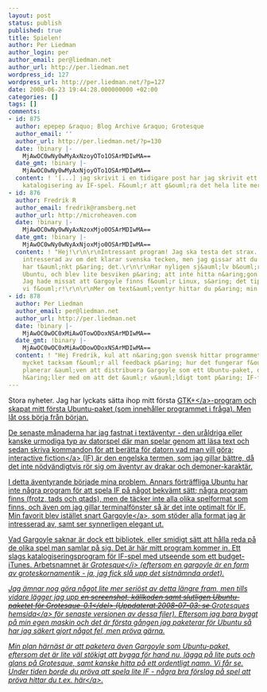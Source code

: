 ```yaml
---
layout: post
status: publish
published: true
title: Spielen!
author: Per Liedman
author_login: per
author_email: per@liedman.net
author_url: http://per.liedman.net
wordpress_id: 127
wordpress_url: http://per.liedman.net/?p=127
date: 2008-06-23 19:44:28.000000000 +02:00
categories: []
tags: []
comments:
- id: 875
  author: epepep &raquo; Blog Archive &raquo; Grotesque
  author_email: ''
  author_url: http://per.liedman.net/?p=130
  date: !binary |-
    MjAwOC0wNy0wMyAxNzoyOTo1OSArMDIwMA==
  date_gmt: !binary |-
    MjAwOC0wNy0wMyAxNjoyOTo1OSArMDIwMA==
  content: ! '[...] jag skrivit i en tidigare post har jag skrivit ett program f&ouml;r
    katalogisering av IF-spel. F&ouml;r att g&ouml;ra det hela lite mer [...]'
- id: 876
  author: Fredrik R
  author_email: fredrik@ramsberg.net
  author_url: http://microheaven.com
  date: !binary |-
    MjAwOC0wNy0wNyAxNzoxMjo0OSArMDIwMA==
  date_gmt: !binary |-
    MjAwOC0wNy0wNyAxNjoxMjo0OSArMDIwMA==
  content: ! "Hej!\r\n\r\nIntressant program! Jag ska testa det strax. S&auml;rskilt
    intresserad av om det klarar svenska tecken, men jag gissar att du som svensk
    har t&auml;nkt p&aring; det.\r\n\r\nHar nyligen sj&auml;lv b&ouml;rjat k&ouml;ra
    Ubuntu, och blev lite besviken p&aring; att inte hitta n&aring;gon snygg tolk.
    Jag hade missat att Gargoyle finns f&ouml;r Linux, s&aring; det tipset tackar
    vi f&ouml;r!\r\n\r\nMer om text&auml;ventyr hittar du p&aring; min sajt http:&#47;&#47;microheaven.com\r\n\r\nMvh,\r\n\r\n&#47;Fredrik"
- id: 878
  author: Per Liedman
  author_email: per@liedman.net
  author_url: http://per.liedman.net
  date: !binary |-
    MjAwOC0wOC0xMiAwOTowODoxNSArMDIwMA==
  date_gmt: !binary |-
    MjAwOC0wOC0xMiAwODowODoxNSArMDIwMA==
  content: ! "Hej Fredrik, kul att n&aring;gon svensk hittar programmet. Jag &auml;r
    mycket tacksam f&ouml;r all feedback p&aring; hur det fungerar f&ouml;r andra.\r\n\r\nJag
    planerar &auml;ven att distribuera Gargoyle som ett Ubuntu-paket, d&aring; jag
    h&aring;ller med om att det &auml;r v&auml;ldigt tomt p&aring; IF-fronten i Ubuntu-biblioteket."
---
```

Stora nyheter. Jag har lyckats s&auml;tta ihop mitt f&ouml;rsta <a href="http:&#47;&#47;www.gtk.org&#47;">GTK+<&#47;a>-program och skapat mitt f&ouml;rsta Ubuntu-paket (som inneh&aring;ller programmet i fr&aring;ga). Men l&aring;t oss b&ouml;rja fr&aring;n b&ouml;rjan.

De senaste m&aring;naderna har jag fastnat i text&auml;ventyr - den ur&aring;ldriga eller kanske urmodiga typ av datorspel d&auml;r man spelar genom att l&auml;sa text och sedan skriva kommandon f&ouml;r att ber&auml;tta f&ouml;r datorn vad man vill g&ouml;ra; <a href="http:&#47;&#47;en.wikipedia.org&#47;wiki&#47;Interactive_fiction">interactive fiction<&#47;a> (IF) &auml;r den engelska termen, som jag gillar b&auml;ttre, d&aring; det inte n&ouml;dv&auml;ndigtvis r&ouml;r sig om &auml;ventyr av drakar och demoner-karakt&auml;r.

I detta &auml;ventyrande b&ouml;rjade mina problem. Annars f&ouml;rtr&auml;ffliga Ubuntu har inte n&aring;gra program f&ouml;r att spela IF p&aring; n&aring;got bekv&auml;mt s&auml;tt; n&aring;gra program finns (frotz, tads och qtads), men de t&auml;cker inte alla olika spelformat som finns, och &auml;ven om jag gillar terminalf&ouml;nster s&aring; &auml;r det inte optimalt f&ouml;r IF. Min favorit blev ist&auml;llet snart <a href="http:&#47;&#47;ccxvii.net&#47;gargoyle&#47;">Gargoyle<&#47;a>, som st&ouml;der alla format jag &auml;r intresserad av, samt ser synnerligen elegant ut.

Vad Gargoyle saknar &auml;r dock ett bibliotek, eller smidigt s&auml;tt att h&aring;lla reda p&aring; de olika spel man samlar p&aring; sig. Det &auml;r h&auml;r mitt program kommer in. Ett slags katalogiseringsprogram f&ouml;r IF-spel med utseende som ett budget-iTunes. Arbetsnamnet &auml;r <i>Grotesque<&#47;i> (eftersom en gargoyle &auml;r en form av groteskornamentik - ja, jag fick sl&aring; upp det sistn&auml;mnda ordet).

Jag &auml;mnar nog g&ouml;ra n&aring;got lite mer seri&ouml;st av detta l&auml;ngre fram, men tills vidare l&auml;gger jag upp <del>en screenshot, k&auml;llkoden samt slutligen Ubuntu-paketet f&ouml;r Grotesque-0.1<&#47;del> (Uppdaterat 2008-07-03: se <a href="http:&#47;&#47;grotesque.sourceforge.net&#47;">Grotesques hemsida<&#47;a> f&ouml;r senaste versionen av dessa filer). Eftersom jag bara byggt p&aring; min egen maskin och det &auml;r f&ouml;rsta g&aring;ngen jag paketerar f&ouml;r Ubuntu s&aring; har jag s&auml;kert gjort n&aring;got fel, men pr&ouml;va g&auml;rna.

Min plan h&auml;rn&auml;st &auml;r att paketera &auml;ven Gargoyle som Ubuntu-paket, eftersom det &auml;r lite v&auml;l st&ouml;kigt att bygga f&ouml;r hand nu, l&auml;gga p&aring; lite puts och glans p&aring; Grotesque, samt kanske hitta p&aring; ett ordentligt namn. Vi f&aring;r se. Under tiden borde du pr&ouml;va att spela lite IF - n&aring;gra bra f&ouml;rslag p&aring; spel att pr&ouml;va hittar du t.ex. <a href="http:&#47;&#47;www.astro.umd.edu&#47;~marshall&#47;ifmini.html">h&auml;r<&#47;a>.
